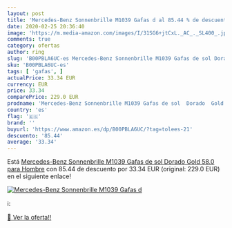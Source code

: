 ```yaml
---
layout: post
title: 'Mercedes-Benz Sonnenbrille M1039 Gafas d al 85.44 % de descuento'
date: 2020-02-25 20:36:40
image: 'https://m.media-amazon.com/images/I/31SG6+jtCxL._AC_._SL400_.jpg'
comments: true
category: ofertas
author: ring
slug: 'B00PBLA6UC-es Mercedes-Benz Sonnenbrille M1039 Gafas de sol Dorado Gold...'
sku: 'B00PBLA6UC-es'
tags: [ 'gafas', ]
actualPrice: 33.34 EUR
currency: EUR
price: 33.34
comparePrice: 229.0 EUR
prodname: 'Mercedes-Benz Sonnenbrille M1039 Gafas de sol  Dorado  Gold   58.0 para Hombre'
country: 'es'
flag: '🇪🇸'
brand: ''
buyurl: 'https://www.amazon.es/dp/B00PBLA6UC/?tag=tolees-21'
descuento: '85.44'
average: '33.34'
---
```


Está [Mercedes-Benz Sonnenbrille M1039 Gafas de sol  Dorado  Gold   58.0 para Hombre](https://www.amazon.es/dp/B00PBLA6UC/?tag=tolees-21) con 85.44 de descuento por 33.34 EUR (original: 229.0 EUR) en el siguiente enlace!

[![Mercedes-Benz Sonnenbrille M1039 Gafas d](https://m.media-amazon.com/images/I/31SG6+jtCxL._AC_._SL400_.jpg)](https://www.amazon.es/dp/B00PBLA6UC/?tag=tolees-21)

ℹ️:


[🛒 Ver la oferta!!](https://www.amazon.es/dp/B00PBLA6UC/?tag=tolees-21)
